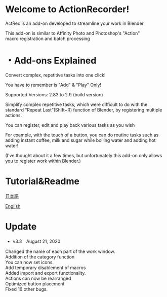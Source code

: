 # Welcome to ActionRecorder!

ActRec is an add-on developed to streamline your work in Blender

This add-on is similar to Affinity Photo and Photoshop's "Action"<br>
macro registration and batch processing


# ・Add-ons Explained

Convert complex, repetitive tasks into one click!

You have to remember is "Add" & "Play" Only!

Supported Versions: 2.83 to 2.9 (build version)

Simplify complex repetitive tasks, which were difficult to do with the standard “Repeat Last”(Shift+R) function of Blender, by registering multiple actions.

You can register, edit and play back various tasks as you wish

For example, with the touch of a button, you can do routine tasks such as adding instant coffee, milk and sugar while boiling water and adding hot water!

(I've thought about it a few times, but unfortunately this add-on only allows you to register work within Blender.)

# Tutorial&Readme
[日本語](https://inamurajin.wixsite.com/website/post/tutorial_readme_jp)

[English](https://inamurajin.wixsite.com/website/post/tutorial_readme_en)


# Update

 - v3.3　August 21, 2020

Changed the name of each part of the work window.<br>
Addition of the category function<br>
You can now set icons.<br>
Add temporary disablement of macros<br>
Added import and export functionality.<br>
Actions can now be rearranged<br>
Optimized button placement<br>
Fixed 16 other bugs.<br>
